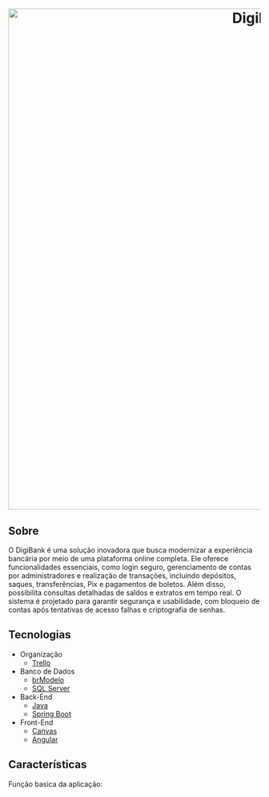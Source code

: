 <h1 align="center">
  <img width="1000" alt="DigiBank" src="https://github.com/user-attachments/assets/297094d0-db1a-4651-9df7-230e92e8736e">
  </br>
</h1>

## Sobre
O DigiBank é uma solução inovadora que busca modernizar a experiência bancária por meio de uma plataforma online completa. Ele oferece funcionalidades essenciais, como login seguro, gerenciamento de contas por administradores e realização de transações, incluindo depósitos, saques, transferências, Pix e pagamentos de boletos. Além disso, possibilita consultas detalhadas de saldos e extratos em tempo real. O sistema é projetado para garantir segurança e usabilidade, com bloqueio de contas após tentativas de acesso falhas e criptografia de senhas.

## Tecnologias
- Organização
    - [Trello]()
- Banco de Dados
    - [brModelo]()
    - [SQL Server](https://learn.microsoft.com/pt-br/shows/azure-developers/what-is-sql-server-sql-tips-for-developers-0101)
- Back-End
    - [Java](https://www.java.com/pt-BR/)
    - [Spring Boot](https://spring.io/projects/spring-boot)
- Front-End
    - [Canvas]()
    - [Angular](https://angular.dev/)

## Características 	
Função basica da aplicação:

